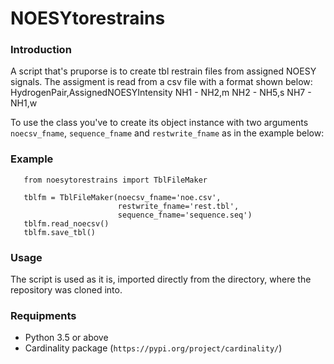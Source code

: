 # NOESYtorestrains


### Introduction
   A script that's pruporse is to create tbl restrain files from assigned
   NOESY signals. The assigment is read from a csv file with a format shown
   below:
       HydrogenPair,AssignedNOESYIntensity
       NH1 - NH2,m
       NH2 - NH5,s
       NH7 - NH1,w

   To use the class you've to create its object instance with
   two arguments `noecsv_fname`, `sequence_fname` and `restwrite_fname` as in
   the example below:

### Example

```
   from noesytorestrains import TblFileMaker

   tblfm = TblFileMaker(noecsv_fname='noe.csv',
                        restwrite_fname='rest.tbl',
                        sequence_fname='sequence.seq')
   tblfm.read_noecsv()
   tblfm.save_tbl()
```

### Usage 
The script is used as it is, imported directly from the directory, where the repository was cloned into.

### Requipments
- Python 3.5 or above
- Cardinality package (`https://pypi.org/project/cardinality/`)
